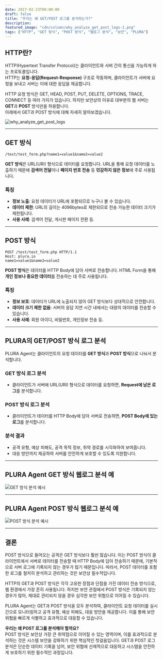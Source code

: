 ```yaml
---
date: 2017-02-23T00:00:00
draft: false
title: "우리는 왜 GET/POST 로그를 분석하는가?"
description: 
featured_image: "cdn/column/why_analyze_get_post_logs-1.png"
tags: ["HTTP", "GET 방식", "POST 방식", "웹로그 분석", "보안", "PLURA"]
---
```


## HTTP란?

HTTP(Hypertext Transfer Protocol)는 클라이언트와 서버 간의 통신을 가능하게 하는 프로토콜입니다.  
HTTP는 **요청-응답(Request-Response)** 구조로 작동하며, 클라이언트가 서버에 요청을 보내고 서버는 이에 대한 응답을 제공합니다.

HTTP 요청 방식은 GET, HEAD, POST, PUT, DELETE, OPTIONS, TRACE, CONNECT 등 여러 가지가 있습니다. 하지만 보안상의 이유로 대부분의 웹 서버는 **GET**과 **POST** 방식만을 허용합니다.  
아래에서 GET과 POST 방식에 대해 자세히 알아보겠습니다.

![why_analyze_get_post_logs](https://blog.plura.io/cdn/column/why_analyze_get_post_logs-1.png)
<!--more-->
---

## GET 방식

```plaintext
/test/test_form.php?name1=value1&name2=value2
```

**GET 방식**은 URL(URI) 형식으로 데이터를 요청합니다. URL을 통해 요청 데이터를 노출하기 때문에 **검색어 전달**이나 **페이지 번호 전송** 등 **민감하지 않은 정보**에 주로 사용됩니다.  

### 특징
- **정보 노출**: 요청 데이터가 URL에 포함되므로 누구나 볼 수 있습니다.  
- **데이터 제한**: URL의 길이는 4096bytes로 제한되므로 전송 가능한 데이터 크기가 제한됩니다.  
- **사용 사례**: 검색어 전달, 게시판 페이지 전환 등.

---

## POST 방식

```plaintext
POST /test/test_form.php HTTP/1.1
Host: plura.io
name1=value1&name2=value2
```

**POST 방식**은 데이터를 HTTP Body에 담아 서버로 전송합니다. HTML Form을 통해 **개인 정보나 중요한 데이터**를 전송하는 데 주로 사용됩니다.  

### 특징
- **정보 보호**: 데이터가 URL에 노출되지 않아 GET 방식보다 상대적으로 안전합니다.  
- **데이터 크기 제한 없음**: 서버의 응답 지연 시간 내에서는 대량의 데이터를 전송할 수 있습니다.  
- **사용 사례**: 회원 아이디, 비밀번호, 개인정보 전송 등.

---

## PLURA의 GET/POST 방식 로그 분석

PLURA Agent는 클라이언트의 요청 데이터를 **GET 방식**과 **POST 방식**으로 나눠서 분석합니다.  

### GET 방식 로그 분석
- 클라이언트가 서버에 URL(URI) 형식으로 데이터를 요청하면, **Request에 남은 로그**를 분석합니다.

### POST 방식 로그 분석
- 클라이언트가 데이터를 HTTP Body에 담아 서버로 전송하면, **POST Body에 있는 로그**를 분석합니다.

### 분석 결과
- 공격 유형, 예상 피해도, 공격 목적 정보, 취약 경로를 시각화하여 보여줍니다.  
- 대응 방안까지 제공하여 서버를 안전하게 보호할 수 있도록 지원합니다.

---

## PLURA Agent GET 방식 웹로그 분석 예

![GET 방식 분석 예시](https://github.com/user-attachments/assets/3394cebf-62da-4adc-9067-cf6597c71b27)

---

## PLURA Agent POST 방식 웹로그 분석 예

![POST 방식 분석 예시](https://github.com/user-attachments/assets/37861a64-828c-49ea-9c5a-bfc8ee320726)

---

## 결론

POST 방식으로 들어오는 공격은 GET 방식보다 훨씬 많습니다. 이는 POST 방식이 클라이언트에서 서버로 데이터를 전송할 때 HTTP Body에 담아 전송하기 때문에, 기본적으로 서버 로그에 기록되지 않는 경우가 많기 때문입니다. 따라서, POST 데이터를 포함한 로그를 철저히 분석하고 관리하는 것은 보안상 필수적입니다.

HTTP의 GET과 POST 방식은 각각 고유한 장점과 단점을 가진 데이터 전송 방식으로, 웹 환경에서 가장 흔히 사용됩니다. 하지만 보안 관점에서 POST 방식은 기록되지 않는 경우가 많아, 제대로 관리되지 않을 경우 심각한 보안 위협으로 이어질 수 있습니다.

PLURA Agent는 GET과 POST 방식을 모두 분석하여, 클라이언트 요청 데이터를 실시간으로 모니터링하고 공격 유형, 예상 피해도, 대응 방안을 제공합니다. 이를 통해 보안 위협을 빠르게 식별하고 효과적으로 대응할 수 있습니다.

**우리는 왜 POST 로그를 분석해야 할까요?**  
POST 방식은 보안상 가장 큰 취약점으로 이어질 수 있는 영역이며, 이를 효과적으로 분석하는 것은 시스템 보안을 강화하기 위한 핵심적인 첫걸음입니다. GET과 POST 로그 분석은 단순한 데이터 기록을 넘어, 보안 위협에 선제적으로 대응하고 시스템을 안전하게 보호하기 위한 필수적인 과정입니다.
